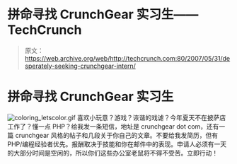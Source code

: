 # 拼命寻找 CrunchGear 实习生——TechCrunch

> 原文：<https://web.archive.org/web/http://techcrunch.com:80/2007/05/31/desperately-seeking-crunchgear-intern/>

# 拼命寻找 CrunchGear 实习生

![coloring_letscolor.gif](img/2ffed97fb9471453ac341dd061f5db57.png)
喜欢小玩意？游戏？诙谐的戏谑？今年夏天不在披萨店工作了？懂一点 PHP？给我发一条短信，地址是 crunchgear dot com，还有一篇 crunchgear 风格的帖子和几段关于你自己的文章。不要给我发简历，但有 PHP/编程经验者优先。报酬取决于技能和你在邮件中的表现。申请人必须有一天的大部分时间是空闲的，所以你们这些办公室老鼠将不得不受苦。立即行动！